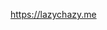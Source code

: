 https://lazychazy.me

<!---
LazyChazy/LazyChazy is a ✨ special ✨ repository because its `README.md` (this file) appears on your GitHub profile.
You can click the Preview link to take a look at your changes.
--->
